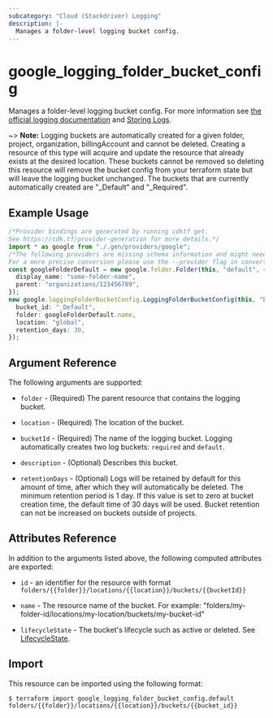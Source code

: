 ```yaml
---
subcategory: "Cloud (Stackdriver) Logging"
description: |-
  Manages a folder-level logging bucket config.
---
```


# google\_logging\_folder\_bucket\_config

Manages a folder-level logging bucket config. For more information see
[the official logging documentation](https://cloud.google.com/logging/docs/) and
[Storing Logs](https://cloud.google.com/logging/docs/storage).

\~> **Note:** Logging buckets are automatically created for a given folder, project, organization, billingAccount and cannot be deleted. Creating a resource of this type will acquire and update the resource that already exists at the desired location. These buckets cannot be removed so deleting this resource will remove the bucket config from your terraform state but will leave the logging bucket unchanged. The buckets that are currently automatically created are "\_Default" and "\_Required".

## Example Usage

```typescript
/*Provider bindings are generated by running cdktf get.
See https://cdk.tf/provider-generation for more details.*/
import * as google from "./.gen/providers/google";
/*The following providers are missing schema information and might need manual adjustments to synthesize correctly: google.
For a more precise conversion please use the --provider flag in convert.*/
const googleFolderDefault = new google.folder.Folder(this, "default", {
  display_name: "some-folder-name",
  parent: "organizations/123456789",
});
new google.loggingFolderBucketConfig.LoggingFolderBucketConfig(this, "basic", {
  bucket_id: "_Default",
  folder: googleFolderDefault.name,
  location: "global",
  retention_days: 30,
});

```

## Argument Reference

The following arguments are supported:

*   `folder` - (Required) The parent resource that contains the logging bucket.

*   `location` - (Required) The location of the bucket.

*   `bucketId` - (Required) The name of the logging bucket. Logging automatically creates two log buckets: `required` and `default`.

*   `description` - (Optional) Describes this bucket.

*   `retentionDays` - (Optional) Logs will be retained by default for this amount of time, after which they will automatically be deleted. The minimum retention period is 1 day. If this value is set to zero at bucket creation time, the default time of 30 days will be used. Bucket retention can not be increased on buckets outside of projects.

## Attributes Reference

In addition to the arguments listed above, the following computed attributes are
exported:

*   `id` - an identifier for the resource with format `folders/{{folder}}/locations/{{location}}/buckets/{{bucketId}}`

*   `name` -  The resource name of the bucket. For example: "folders/my-folder-id/locations/my-location/buckets/my-bucket-id"

*   `lifecycleState` -  The bucket's lifecycle such as active or deleted. See [LifecycleState](https://cloud.google.com/logging/docs/reference/v2/rest/v2/billingAccounts.buckets#LogBucket.LifecycleState).

## Import

This resource can be imported using the following format:

```console
$ terraform import google_logging_folder_bucket_config.default folders/{{folder}}/locations/{{location}}/buckets/{{bucket_id}}
```
